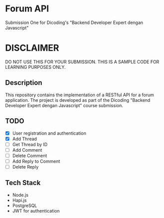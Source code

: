 # Forum API

Submission One for Dicoding's "Backend Developer Expert dengan Javascript"

# DISCLAIMER
DO NOT USE THIS FOR YOUR SUBMISSION. THIS IS A SAMPLE CODE FOR LEARNING PURPOSES ONLY.

## Description

This repository contains the implementation of a RESTful API for a forum application. The project is developed as part of the Dicoding "Backend Developer Expert dengan Javascript" course submission.
## TODO

- [x] User registration and authentication
- [x] Add Thread
- [ ] Get Thread by ID
- [ ] Add Comment
- [ ] Delete Comment
- [ ] Add Reply to Comment
- [ ] Delete Reply

## Tech Stack

- Node.js
- Hapi.js
- PostgreSQL
- JWT for authentication